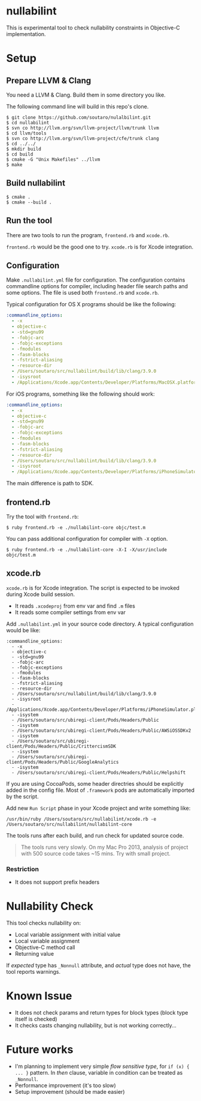 # nullabilint

This is experimental tool to check nullability constraints in Objective-C implementation.

# Setup

## Prepare LLVM & Clang

You need a LLVM & Clang. Build them in some directory you like.

The following command line will build in this repo's clone.

```
$ git clone https://github.com/soutaro/nulalbilint.git
$ cd nullabilint
$ svn co http://llvm.org/svn/llvm-project/llvm/trunk llvm
$ cd llvm/tools
$ svn co http://llvm.org/svn/llvm-project/cfe/trunk clang
$ cd ../../
$ mkdir build
$ cd build
$ cmake -G "Unix Makefiles" ../llvm
$ make
```

## Build nullabilint

```
$ cmake .
$ cmake --build .
```

## Run the tool

There are two tools to run the program, `frontend.rb` and `xcode.rb`.

`frontend.rb` would be the good one to try. `xcode.rb` is for Xcode integration.

## Configuration

Make `.nullabilint.yml` file for configuration.
The configuration contains commandline options for compiler, including header file search paths and some options.
The file is used both `frontend.rb` and `xcode.rb`.

Typical configuration for OS X programs should be like the following:

```yaml
:commandline_options:
  - -x
  - objective-c
  - -std=gnu99
  - -fobjc-arc
  - -fobjc-exceptions
  - -fmodules
  - -fasm-blocks
  - -fstrict-aliasing
  - -resource-dir
  - /Users/soutaro/src/nullabilint/build/lib/clang/3.9.0
  - -isysroot
  - /Applications/Xcode.app/Contents/Developer/Platforms/MacOSX.platform/Developer/SDKs/MacOSX10.11.sdk
```

For iOS programs, something like the following should work:

```yaml
:commandline_options:
  - -x
  - objective-c
  - -std=gnu99
  - -fobjc-arc
  - -fobjc-exceptions
  - -fmodules
  - -fasm-blocks
  - -fstrict-aliasing
  - -resource-dir
  - /Users/soutaro/src/nullabilint/build/lib/clang/3.9.0
  - -isysroot
  - /Applications/Xcode.app/Contents/Developer/Platforms/iPhoneSimulator.platform/Developer/SDKs/iPhoneSimulator9.3.sdk
```

The main difference is path to SDK.

## frontend.rb

Try the tool with `frontend.rb`:

```
$ ruby frontend.rb -e ./nullabilint-core objc/test.m
```

You can pass additional configuration for compiler with `-X` option.

```
$ ruby frontend.rb -e ./nullabilint-core -X-I -X/usr/include objc/test.m
```

## xcode.rb

`xcode.rb` is for Xcode integration.
The script is expected to be invoked during Xcode build session.

* It reads `.xcodeproj` from env var and find `.m` files
* It reads some compiler settings from env var

Add `.nullabilint.yml` in your source code directory. A typical configuration would be like:

```
:commandline_options:
  - -x
  - objective-c
  - -std=gnu99
  - -fobjc-arc
  - -fobjc-exceptions
  - -fmodules
  - -fasm-blocks
  - -fstrict-aliasing
  - -resource-dir
  - /Users/soutaro/src/nullabilint/build/lib/clang/3.9.0
  - -isysroot
  - /Applications/Xcode.app/Contents/Developer/Platforms/iPhoneSimulator.platform/Developer/SDKs/iPhoneSimulator9.3.sdk
  - -isystem
  - /Users/soutaro/src/ubiregi-client/Pods/Headers/Public
  - -isystem
  - /Users/soutaro/src/ubiregi-client/Pods/Headers/Public/AWSiOSSDKv2
  - -isystem
  - /Users/soutaro/src/ubiregi-client/Pods/Headers/Public/CrittercismSDK
  - -isystem
  - /Users/soutaro/src/ubiregi-client/Pods/Headers/Public/GoogleAnalytics
  - -isystem
  - /Users/soutaro/src/ubiregi-client/Pods/Headers/Public/Helpshift
```

If you are using CocoaPods, some header directries should be explicitly added in the config file.
Most of `.framework` pods are automatically imported by the script.

Add new `Run Script` phase in your Xcode project and write something like:

```
/usr/bin/ruby /Users/soutaro/src/nullabilint/xcode.rb -e /Users/soutaro/src/nullabilint/nullabilint-core
```

The tools runs after each build, and run check for updated source code.

> The tools runs very slowly.
> On my Mac Pro 2013, analysis of project with 500 source code takes ~15 mins.
> Try with small project.

### Restriction

* It does not support prefix headers

# Nullability Check

This tool checks nullability on:

* Local variable assignment with initial value
* Local variable assignment
* Objective-C method call
* Returning value

If *expected* type has `_Nonnull` attribute, and *actual* type does not have, the tool reports warnings.

# Known Issue

* It does not check params and return types for block types (block type itself is checked)
* It checks casts changing nullability, but is not working correctly...

# Future works

* I'm planning to implement very simple *flow sensitive type*, for `if (x) { ... }` pattern.
  In *then* clause, variable in condition can be treated as `_Nonnull`.
* Performance improvement (it's too slow)
* Setup improvement (should be made easier)
